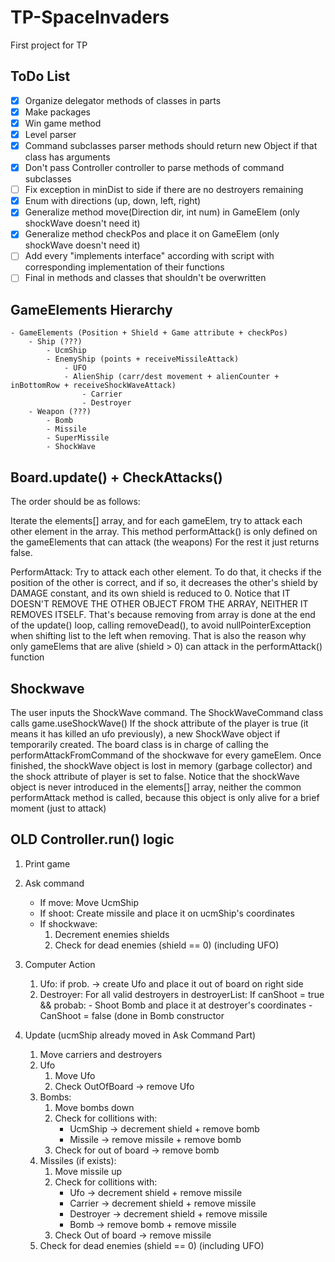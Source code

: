 # TP-SpaceInvaders
First project for TP

## ToDo List

- [x] Organize delegator methods of classes in parts
- [x] Make packages
- [x] Win game method
- [x] Level parser
- [x] Command subclasses parser methods should return new Object if that class has arguments 
- [x] Don't pass Controller controller to parse methods of command subclasses
- [ ] Fix exception in minDist to side if there are no destroyers remaining
- [x] Enum with directions (up, down, left, right)
- [x] Generalize method move(Direction dir, int num) in GameElem (only shockWave doesn't need it)
- [x] Generalize method checkPos and place it on GameElem (only shockWave doesn't need it)
- [ ] Add every "implements interface"  according with script with corresponding implementation of their 		functions
- [ ] Final in methods and classes that shouldn't be overwritten

## GameElements Hierarchy

	- GameElements (Position + Shield + Game attribute + checkPos)
		- Ship (???)
			- UcmShip
			- EnemyShip (points + receiveMissileAttack)
				- UFO
				- AlienShip (carr/dest movement + alienCounter + inBottomRow + receiveShockWaveAttack)
					- Carrier 
					- Destroyer
		- Weapon (???)
			- Bomb
			- Missile
			- SuperMissile
			- ShockWave
			
## Board.update() + CheckAttacks()
The order should be as follows:

Iterate the elements[] array, and for each gameElem, try to attack each other element in the array.
This method performAttack() is only defined on the gameElements that can attack (the weapons)
For the rest it just returns false.

PerformAttack:
Try to attack each other element. To do that, it checks if the position of the other is correct, 
and if so, it decreases the other's shield by DAMAGE constant, and its own shield is reduced to 0.
Notice that IT DOESN'T REMOVE THE OTHER OBJECT FROM THE ARRAY, NEITHER IT REMOVES ITSELF.
That's because removing from array is done at the end of the update() loop, calling removeDead(), 
to avoid nullPointerException when shifting list to the left when removing.
That is also the reason why only gameElems that are alive (shield > 0) can attack in the performAttack() 
function

## Shockwave
The user inputs the ShockWave command.
The ShockWaveCommand class calls game.useShockWave()
If the shock attribute of the player is true (it means it has killed an ufo previously),
a new ShockWave object if temporarily created.
The board class is in charge of calling the performAttackFromCommand of the shockwave for every
gameElem.
Once finished, the shockWave object is lost in memory (garbage collector) and the shock
attribute of player is set to false.
Notice that the shockWave object is never introduced in the elements[] array, neither the common
performAttack method is called, because this object is only alive for a brief moment (just to attack)

## OLD Controller.run() logic

1. Print game

2. Ask command

	- If move: Move UcmShip
	- If shoot: Create missile and place it on ucmShip's coordinates
	- If shockwave:	 
		1. Decrement enemies shields 
		2. Check for dead enemies (shield == 0) (including UFO)

3. Computer Action

	1. Ufo: if prob. -> create Ufo and place it out of board on right side
	2. Destroyer: For all valid destroyers in destroyerList:
		If canShoot = true && probab:
			- Shoot Bomb and place it at destroyer's coordinates
			- CanShoot = false (done in Bomb constructor
			
4. Update (ucmShip already moved in Ask Command Part)

	1. Move carriers and destroyers
	2. Ufo
		1. Move Ufo
		2. Check OutOfBoard -> remove Ufo
	3. Bombs:
		1. Move bombs down
		2. Check for collitions with:
			- UcmShip -> decrement shield + remove bomb
			- Missile -> remove missile + remove bomb
		3. Check for out of board -> remove bomb
	4. Missiles (if exists):
		1. Move missile up
		2. Check for collitions with:
			- Ufo -> decrement shield + remove missile
			- Carrier -> decrement shield + remove missile
			- Destroyer -> decrement shield + remove missile
			- Bomb -> remove bomb + remove missile
		3. Check Out of board -> remove missile
	5. Check for dead enemies (shield == 0) (including UFO)
		
